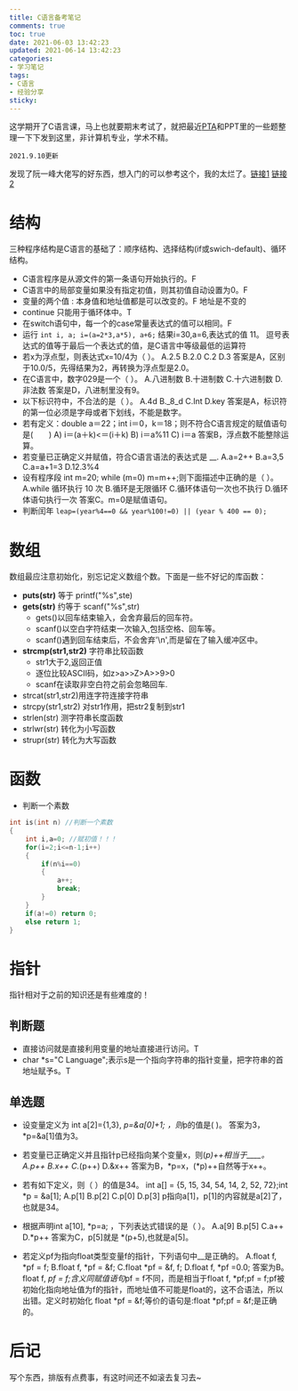 ```yaml
---
title: C语言备考笔记
comments: true
toc: true
date: 2021-06-03 13:42:23
updated: 2021-06-14 13:42:23
categories:
- 学习笔记
tags:
- C语言
- 经验分享
sticky:
---
```


这学期开了C语言课，马上也就要期末考试了，就把最近[PTA](https://pintia.cn/)和PPT里的一些题整理一下下发到这里，非计算机专业，学术不精。

`2021.9.10更新`

发现了阮一峰大佬写的好东西，想入门的可以参考这个，我的太烂了。[链接1](https://www.ruanyifeng.com/blog/2021/09/c-language-tutorial.html) [链接2](https://wangdoc.com/clang/)

<!-- more -->

# **结构**
三种程序结构是C语言的基础了：顺序结构、选择结构(if或swich-default)、循环结构。
- C语言程序是从源文件的第一条语句开始执行的。F
- C语言中的局部变量如果没有指定初值，则其初值自动设置为0。F
- 变量的两个值 : 本身值和地址值都是可以改变的。F 地址是不变的
- continue 只能用于循环体中。T
- 在switch语句中，每一个的case常量表达式的值可以相同。F
- 运行 `int i, a; i=(a=2*3,a*5), a+6;` 结果i=30,a=6,表达式的值 11。
  逗号表达式的值等于最后一个表达式的值，是C语言中等级最低的运算符
- 若x为浮点型，则表达式x=10/4为（ ）。
  A.2.5 B.2.0 C.2 D.3
  答案是A，区别于10.0/5，先得结果为2，再转换为浮点型是2.0。
- 在C语言中，数字029是一个（ ）。
  A.八进制数 B.十进制数 C.十六进制数 D.非法数
  答案是D，八进制里没有9。
- 以下标识符中，不合法的是（ ）。
  A.4d B._8_d C.Int D.key
  答案是A，标识符的第一位必须是字母或者下划线，不能是数字。
- 若有定义：double a＝22；int i＝0，k＝18；则不符合C语言规定的赋值语句是(　　)
  A) i＝(a＋k)<＝(i＋k)	B) i＝a%11	C) i＝a
  答案B，浮点数不能整除运算。
- 若变量已正确定义并赋值，符合C语言语法的表达式是 __.
  A.a=2++	B.a=3,5	C.a=a+1=3	D.12.3%4
- 设有程序段 int m=20; while (m=0) m=m++;则下面描述中正确的是（ ）。
  A.while 循环执行 10 次	B.循环是无限循环
  C.循环体语句一次也不执行	D.循环体语句执行一次
  答案C。m=0是赋值语句。
- 判断闰年 `leap=(year%4==0 && year%100!=0) || (year % 400 == 0);`


# **数组**
数组最应注意初始化，别忘记定义数组个数。下面是一些不好记的库函数：
- **puts(str)** 等于 printf("%s",ste)
- **gets(str)** 约等于 scanf("%s",str)
  + gets()以回车结束输入，会舍弃最后的回车符。
  + scanf()以空白字符结束一次输入,包括空格、回车等。
  + scanf()遇到回车结束后，不会舍弃'\n',而是留在了输入缓冲区中。
- **strcmp(str1,str2)** 字符串比较函数
  + str1大于2,返回正值
  + 逐位比较ASCII码，如z>a>>Z>A>>9>0
  + scanf在读取非空白符之前会忽略回车.
- strcat(str1,str2)用连字符连接字符串
- strcpy(str1,str2) 对str1作用，把str2复制到str1
- strlen(str) 测字符串长度函数
- strlwr(str) 转化为小写函数
- strupr(str) 转化为大写函数

# **函数**
- 判断一个素数

```c
int is(int n) //判断一个素数
{
	int i,a=0; //赋初值！！！
	for(i=2;i<=n-1;i++)
	{
        if(n%i==0)
        {
            a++;
            break;
        }
    }
	if(a!=0) return 0;
	else return 1;
}
```

# **指针**
指针相对于之前的知识还是有些难度的！
## 判断题
- 直接访问就是直接利用变量的地址直接进行访问。T
- char *s="C Language";表示s是一个指向字符串的指针变量，把字符串的首地址赋予s。T

## 单选题
- 设变量定义为 int a[2]={1,3}, *p=&a[0]+1; ，则*p的值是( )。
答案为3，*p=&a[1]值为3。

- 若变量已正确定义并且指针p已经指向某个变量x，则(*p)++相当于____。
  A.p++	B.x++	C.*(p++)	D.&x++
  答案为B，*p=x，(*p)++自然等于x++。

- 若有如下定义，则（ ）的值是34。
int a[] = {5, 15, 34, 54, 14, 2, 52, 72};int *p = &a[1];
A.p[1]	B.p[2]	C.p[0]	D.p[3]
p指向a[1]，p[1]的内容就是a[2]了，也就是34。

- 根据声明int a[10], *p=a; ，下列表达式错误的是（ ）。
  A.a[9]  B.p[5]  C.a++ D.*p++
  答案为C，p[5]就是 *(p+5),也就是a[5]。

- 若定义pf为指向float类型变量f的指针，下列语句中__是正确的。
  A.float f, *pf = f; B.float f, *pf = &f;
  C.float *pf = &f, f;  D.float f, *pf =0.0;
  答案为B。float f, *pf = f;含义同赋值语句*pf = f不同，而是相当于float f, *pf;pf = f;pf被初始化指向地址值为f的指针，而地址值不可能是float的，这不合语法，所以出错。定义时初始化 float *pf = &f;等价的语句是:float *pf;pf = &f;是正确的。

# **后记**
写个东西，排版有点费事，有这时间还不如滚去复习去~ 
